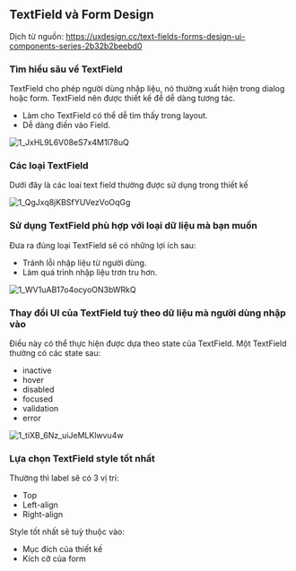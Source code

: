 ## TextField và Form Design

Dịch từ nguồn: https://uxdesign.cc/text-fields-forms-design-ui-components-series-2b32b2beebd0

### Tìm hiểu sâu về TextField

TextField cho phép người dùng nhập liệu, nó thường xuất hiện trong dialog hoặc form. TextField nên được thiết kế để dễ dàng tương tác.
- Làm cho TextField có thể dễ tìm thấy trong layout.
- Dễ dàng điền vào Field.

![1_JxHL9L6V08eS7x4M1l78uQ](https://user-images.githubusercontent.com/15076665/133040843-ac2728e3-00b4-44bb-9883-62dc04f0d8d3.jpeg)

### Các loại TextField

Dưới đây là các loai text field thường được sử dụng trong thiết kế

![1_QgJxq8jKBSfYUVezVoOqGg](https://user-images.githubusercontent.com/15076665/133041084-4b895444-fbf4-4a1e-bd11-16455cc64406.jpeg)

### Sử dụng TextField phù hợp với loại dữ liệu mà bạn muốn

Đưa ra đúng loại TextField sẽ có những lợi ích sau:
- Tránh lỗi nhập liệu từ người dùng.
- Làm quá trình nhập liệu trơn tru hơn.

![1_WV1uAB17o4ocyoON3bWRkQ](https://user-images.githubusercontent.com/15076665/133042604-2814520d-b922-4aaf-b60e-b6bd3447da9e.jpeg)

### Thay đổi UI của TextField tuỳ theo dữ liệu mà người dùng nhập vào

Điều này có thể thực hiện được dựa theo state của TextField. Một TextField thường có các state sau:
- inactive
- hover
- disabled
- focused
- validation
- error

![1_tiXB_6Nz_uiJeMLKlwvu4w](https://user-images.githubusercontent.com/15076665/133043045-499a3e94-c655-4685-a130-0688919b0f6c.jpeg)

### Lựa chọn TextField style tốt nhất

Thường thì label sẽ có 3 vị trí:
- Top
- Left-align
- Right-align

Style tốt nhất sẽ tuỳ thuộc vào:
- Mục đích của thiết kế
- Kích cỡ của form
